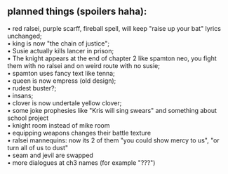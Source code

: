 ## planned things (spoilers haha):
 • red ralsei, purple scarff, fireball spell, will keep "raise up your bat" lyrics unchanged;  
 • king is now "the chain of justice";  
 • Susie actually kills lancer in prison;  
 • The knight appears at the end of chapter 2 like spamton neo, you fight them with no ralsei and on weird route with no susie;  
 • spamton uses fancy text like tenna;  
 • queen is now empress (old design);  
 • rudest buster?;  
 • insans;  
 • clover is now undertale yellow clover;  
 • some joke prophesies like "Kris will sing swears" and something about school project  
 • knight room instead of mike room  
 • equipping weapons changes their battle texture   
 • ralsei mannequins: now its 2 of them "you could show mercy to us", "or turn all of us to dust"  
 • seam and jevil are swapped  
 • more dialogues at ch3 names (for example "???")  

